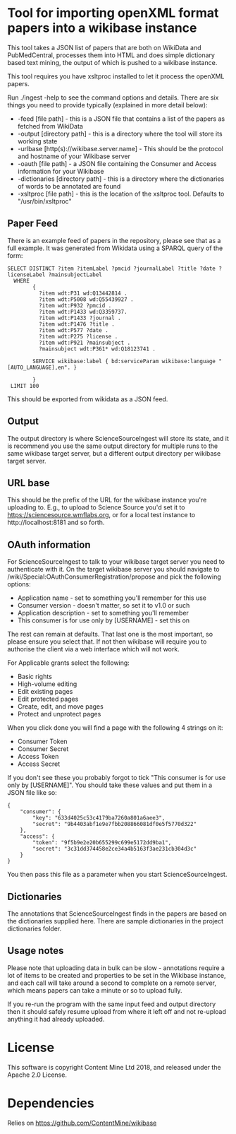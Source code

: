 Tool for importing openXML format papers into a wikibase instance
============


This tool takes a JSON list of papers that are both on WikiData and PubMedCentral, processes them into HTML and does simple dictionary based text mining, the output of which is pushed to a wikibase instance.

This tool requires you have xsltproc installed to let it process the openXML papers.

Run ./ingest -help to see the command options and details. There are six things you need to provide typically (explained in more detail below):

* -feed [file path] - this is a JSON file that contains a list of the papers as fetched from WikiData
* -output [directory path] - this is a directory where the tool will store its working state
* -urlbase [http(s)://wikibase.server.name] - This should be the protocol and hostname of your Wikibase server
* -oauth [file path] - a JSON file containing the Consumer and Access information for your Wikibase
* -dictionaries [directory path] - this is a directory where the dictionaries of words to be annotated are found
* -xsltproc [file path] - this is the location of the xsltproc tool. Defaults to "/usr/bin/xsltproc"


Paper Feed
--------

There is an example feed of papers in the repository, please see that as a full example. It was generated from Wikidata using a SPARQL query of the form:

```
SELECT DISTINCT ?item ?itemLabel ?pmcid ?journalLabel ?title ?date ?licenseLabel ?mainsubjectLabel
  WHERE
        {
          ?item wdt:P31 wd:Q13442814 .
          ?item wdt:P5008 wd:Q55439927 .
          ?item wdt:P932 ?pmcid .
          ?item wdt:P1433 wd:Q3359737.
          ?item wdt:P1433 ?journal .
          ?item wdt:P1476 ?title .
          ?item wdt:P577 ?date .
          ?item wdt:P275 ?license .
          ?item wdt:P921 ?mainsubject .
          ?mainsubject wdt:P361* wd:Q18123741 .

        SERVICE wikibase:label { bd:serviceParam wikibase:language "[AUTO_LANGUAGE],en". }

        }
 LIMIT 100
```

This should be exported from wikidata as a JSON feed.


Output
------

The output directory is where ScienceSourceIngest will store its state, and it is recommend you use the same output directory for multiple runs to the same wikibase target server, but a different output directory per wikibase target server.


URL base
--------

This should be the prefix of the URL for the wikibase instance you're uploading to. E.g., to upload to Science Source you'd set it to https://sciencesource.wmflabs.org, or for a local test instance to http://localhost:8181 and so forth.


OAuth information
------------------

For ScienceSourceIngest to talk to your wikibase target server you need to authenticate with it. On the target wikibase server you should navigate to /wiki/Special:OAuthConsumerRegistration/propose and pick the following options:

* Application name - set to something you'll remember for this use
* Consumer version - doesn't matter, so set it to v1.0 or such
* Application description - set to something you'll remember
* This consumer is for use only by [USERNAME] - set this on

The rest can remain at defaults. That last one is the most important, so please ensure you select that. If not then wikibase will require you to authorise the client via a web interface which will not work.

For Applicable grants select the following:

* Basic rights
* High-volume editing
* Edit existing pages
* Edit protected pages
* Create, edit, and move pages
* Protect and unprotect pages

When you click done you will find a page with the following 4 strings on it:

* Consumer Token
* Consumer Secret
* Access Token
* Access Secret

If you don't see these you probably forgot to tick "This consumer is for use only by [USERNAME]". You should take these values and put them in a JSON file like so:

```
{
    "consumer": {
        "key": "633d4025c53c4179ba7260a801a6aee3",
        "secret": "9b4403abf1e9e7fbb208866081df0e5f5770d322"
    },
    "access": {
        "token": "9f5b9e2e20b655299c699e5172dd9ba1",
        "secret": "3c31dd374458e2ce34a4b5163f3ae231cb304d3c"
    }
}
```

You then pass this file as a parameter when you start ScienceSourceIngest.

Dictionaries
------------

The annotations that ScienceSourceIngest finds in the papers are based on the dictionaries supplied here. There are sample dictionaries in the project dictionaries folder.


Usage notes
-----------

Please note that uploading data in bulk can be slow - annotations require a lot of items to be created and properties to be set in the Wikibase instance, and each call will take around a second to complete on a remote server, which means papers can take a minute or so to upload fully.

If you re-run the program with the same input feed and output directory then it should safely resume upload from where it left off and not re-upload anything it had already uploaded.


License
============

This software is copyright Content Mine Ltd 2018, and released under the Apache 2.0 License.


Dependencies
============

Relies on https://github.com/ContentMine/wikibase
